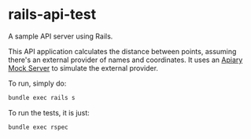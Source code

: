 rails-api-test
==============

A sample API server using Rails.

This API application calculates the distance between points, assuming there's an external provider of names and coordinates.  It uses an [Apiary Mock Server](http://docs.nodejsapitestprovider.apiary.io/) to simulate the external provider.

To run, simply do:

```js
bundle exec rails s
```

To run the tests, it is just:

```js
bundle exec rspec
```